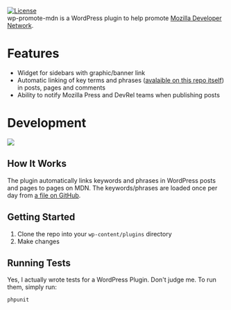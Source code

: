 [![License](https://img.shields.io/badge/License-GPL%20v2-blue.svg)](https://img.shields.io/badge/License-GPL%20v2-blue.svg)  
wp-promote-mdn is a WordPress plugin to help promote [Mozilla Developer Network](https://developer.mozilla.org).

Features
========

* Widget for sidebars with graphic/banner link
* Automatic linking of key terms and phrases ([avalaible on this repo
  itself](https://raw.githubusercontent.com/mdn/wp-promote-mdn/def-list/terms.txt
)) in posts, pages and comments
* Ability to notify Mozilla Press and DevRel teams when publishing posts

Development
===========

[<img src="https://travis-ci.org/mdn/wp-promote-mdn.png?branch=master"/>](http://travis-ci.org/#!/mdn/wp-promote-mdn)

How It Works
------------

The plugin automatically links keywords and phrases in WordPress posts and
pages to pages on MDN. The keywords/phrases are loaded once per day from [a
file on GitHub](https://raw.githubusercontent.com/mdn/wp-promote-mdn/def-list/terms.txt).

Getting Started
---------------

1. Clone the repo into your `wp-content/plugins` directory
2. Make changes

Running Tests
-------------

Yes, I actually wrote tests for a WordPress Plugin. Don't judge me. To run
them, simply run:

    phpunit
